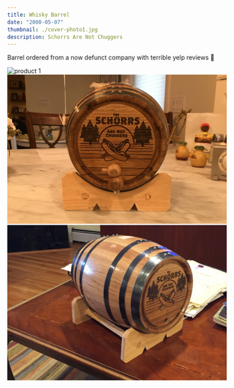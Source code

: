 ```yaml
---
title: Whisky Barrel
date: "2000-05-07"
thumbnail: ./cover-photo1.jpg
description: Schorrs Are Not Chuggers
---
```


Barrel ordered from a now defunct company with terrible yelp reviews 🤕


![product 1](./product.jpg)
![product 2](./product2.jpg)
![product 3](./product3.jpg)

